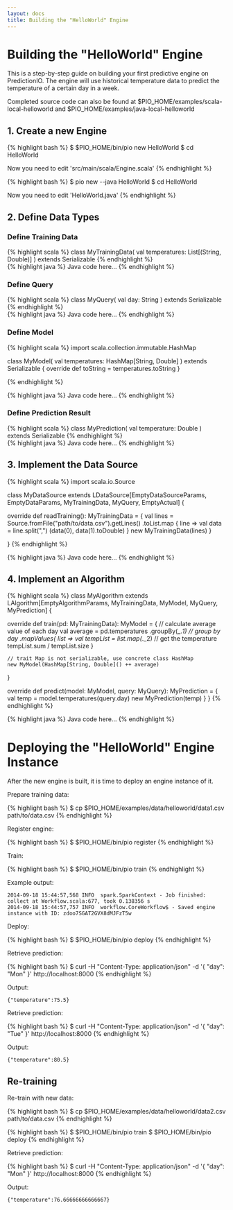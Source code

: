 ```yaml
---
layout: docs
title: Building the "HelloWorld" Engine
---
```


# Building the "HelloWorld" Engine

This is a step-by-step guide on building your first predictive engine on PredictionIO. The engine will use historical temperature data to predict the temperature of a certain day in a week.

Completed source code can also be found at $PIO_HOME/examples/scala-local-helloworld and $PIO_HOME/examples/java-local-helloworld

## 1. Create a new Engine

<div class="codetabs">
<div data-lang="Scala">
{% highlight bash %}
$ $PIO_HOME/bin/pio new HelloWorld
$ cd HelloWorld

Now you need to edit 'src/main/scala/Engine.scala'
{% endhighlight %}
</div>
<div data-lang="Java">
{% highlight bash %}
$ pio new --java HelloWorld
$ cd HelloWorld

Now you need to edit 'HelloWorld.java'
{% endhighlight %}
</div>
</div>



## 2. Define Data Types

### Define Training Data

<div class="codetabs">
<div data-lang="Scala">
{% highlight scala %}
class MyTrainingData(
  val temperatures: List[(String, Double)]
) extends Serializable
{% endhighlight %}
</div>
<div data-lang="Java">
{% highlight java %}
Java code here...
{% endhighlight %}
</div>
</div>

### Define Query

<div class="codetabs">
<div data-lang="Scala">
{% highlight scala %}
class MyQuery(
  val day: String
) extends Serializable
{% endhighlight %}
</div>
<div data-lang="Java">
{% highlight java %}
Java code here...
{% endhighlight %}
</div>
</div>

### Define Model
<div class="codetabs">
<div data-lang="Scala">
{% highlight scala %}
import scala.collection.immutable.HashMap

class MyModel(
  val temperatures: HashMap[String, Double]
) extends Serializable {
  override def toString = temperatures.toString
}

{% endhighlight %}
</div>
<div data-lang="Java">
{% highlight java %}
Java code here...
{% endhighlight %}
</div>
</div>

### Define Prediction Result
<div class="codetabs">
<div data-lang="Scala">
{% highlight scala %}
class MyPrediction(
  val temperature: Double
) extends Serializable
{% endhighlight %}
</div>
<div data-lang="Java">
{% highlight java %}
Java code here...
{% endhighlight %}
</div>
</div>

## 3. Implement the Data Source
<div class="codetabs">
<div data-lang="Scala">
{% highlight scala %}
import scala.io.Source

class MyDataSource extends LDataSource[EmptyDataSourceParams, EmptyDataParams,
                                MyTrainingData, MyQuery, EmptyActual] {

  override def readTraining(): MyTrainingData = {
    val lines = Source.fromFile("path/to/data.csv").getLines()
      .toList.map { line =>
        val data = line.split(",")
        (data(0), data(1).toDouble)
      }
    new MyTrainingData(lines)
  }

}
{% endhighlight %}
</div>
<div data-lang="Java">
{% highlight java %}
Java code here...
{% endhighlight %}
</div>
</div>

## 4. Implement an Algorithm
<div class="codetabs">
<div data-lang="Scala">
{% highlight scala %}
class MyAlgorithm extends LAlgorithm[EmptyAlgorithmParams, MyTrainingData,
  MyModel, MyQuery, MyPrediction] {

  override
  def train(pd: MyTrainingData): MyModel = {
    // calculate average value of each day
    val average = pd.temperatures
      .groupBy(_._1) // group by day
      .mapValues{ list =>
        val tempList = list.map(_._2) // get the temperature
        tempList.sum / tempList.size
      }

    // trait Map is not serializable, use concrete class HashMap
    new MyModel(HashMap[String, Double]() ++ average)
  }

  override
  def predict(model: MyModel, query: MyQuery): MyPrediction = {
    val temp = model.temperatures(query.day)
    new MyPrediction(temp)
  }
}
{% endhighlight %}
</div>
<div data-lang="Java">
{% highlight java %}
Java code here...
{% endhighlight %}
</div>
</div>

# Deploying the "HelloWorld" Engine Instance

After the new engine is built, it is time to deploy an engine instance of it.

Prepare training data:

{% highlight bash %}
$ cp $PIO_HOME/examples/data/helloworld/data1.csv path/to/data.csv
{% endhighlight %}

Register engine:

{% highlight bash %}
$ $PIO_HOME/bin/pio register
{% endhighlight %}

Train:

{% highlight bash %}
$ $PIO_HOME/bin/pio train
{% endhighlight %}

Example output:

```
2014-09-18 15:44:57,568 INFO  spark.SparkContext - Job finished: collect at Workflow.scala:677, took 0.138356 s
2014-09-18 15:44:57,757 INFO  workflow.CoreWorkflow$ - Saved engine instance with ID: zdoo7SGAT2GVX8dMJFzT5w
```

Deploy:

{% highlight bash %}
$ $PIO_HOME/bin/pio deploy
{% endhighlight %}

Retrieve prediction:

{% highlight bash %}
$ curl -H "Content-Type: application/json" -d '{ "day": "Mon" }' http://localhost:8000
{% endhighlight %}

Output:

```
{"temperature":75.5}
```

Retrieve prediction:

{% highlight bash %}
$ curl -H "Content-Type: application/json" -d '{ "day": "Tue" }' http://localhost:8000
{% endhighlight %}

Output:

```
{"temperature":80.5}
```

## Re-training

Re-train with new data:

{% highlight bash %}
$ cp $PIO_HOME/examples/data/helloworld/data2.csv path/to/data.csv
{% endhighlight %}

{% highlight bash %}
$ $PIO_HOME/bin/pio train
$ $PIO_HOME/bin/pio deploy
{% endhighlight %}

Retrieve prediction:

{% highlight bash %}
$ curl -H "Content-Type: application/json" -d '{ "day": "Mon" }' http://localhost:8000
{% endhighlight %}

Output:

```
{"temperature":76.66666666666667}
```

